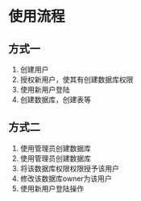 # 使用流程


## 方式一
1. 创建用户
2. 授权新用户，使其有创建数据库权限
3. 使用新用户登陆
4. 创建数据库，创建表等

## 方式二
1. 使用管理员创建数据库
2. 使用管理员创建数据库
3. 将该数据库权限权限授予该用户
4. 修改该数据库owner为该用户
5. 使用新用户登陆操作

